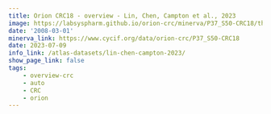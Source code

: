 ```yaml
---
title: Orion CRC18 - overview - Lin, Chen, Campton et al., 2023
image: https://labsyspharm.github.io/orion-crc/minerva/P37_S50-CRC18/thumbnail.jpg
date: '2008-03-01'
minerva_link: https://www.cycif.org/data/orion-crc/P37_S50-CRC18
date: 2023-07-09
info_link: /atlas-datasets/lin-chen-campton-2023/
show_page_link: false
tags:
    - overview-crc
    - auto
    - CRC
    - orion
---
```

